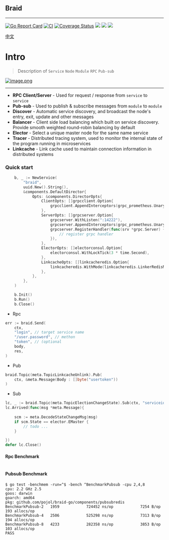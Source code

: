 ## Braid

---

[![Go Report Card](https://goreportcard.com/badge/github.com/pojol/braid-go)](https://goreportcard.com/report/github.com/pojol/braid-go)
[![CI](https://github.com/pojol/braid-go/actions/workflows/actions.yml/badge.svg?branch=develop)](https://github.com/pojol/braid-go/actions/workflows/actions.yml)
[![Coverage Status](https://coveralls.io/repos/github/pojol/braid-go/badge.svg?branch=develop)](https://coveralls.io/github/pojol/braid-go?branch=develop)
[![](https://img.shields.io/badge/sample-%E6%A0%B7%E4%BE%8B-2ca5e0?style=flat&logo=appveyor)](https://github.com/pojol/braidgo-sample)
[![](https://img.shields.io/badge/doc-%E6%96%87%E6%A1%A3-2ca5e0?style=flat&logo=appveyor)](https://docs.braid-go.fun)
[![](https://img.shields.io/badge/slack-%E4%BA%A4%E6%B5%81-2ca5e0?style=flat&logo=slack)](https://join.slack.com/t/braid-world/shared_invite/zt-mw95pa7m-0Kak8lwE3o4KGMaTuxatJw)


[中文](README_CN.md)

# Intro

> Description of `Service` `Node` `Module` `RPC` `Pub-sub` 

[![image.png](https://i.postimg.cc/nrMjGVGP/image.png)](https://postimg.cc/xND1027v)

---

* **RPC Client/Server** - Used for request / response from `service` to `service` 
* **Pub-sub** - Used to publish & subscribe messages from `module` to `module` 
* **Discover** - Automatic service discovery, and broadcast the node's entry, exit, update and other messages 
* **Balancer** - Client side load balancing which built on service discovery. Provide smooth weighted round-robin balancing by default 
* **Elector** - Select a unique master node for the same name service
* **Tracer** - Distributed tracing system, used to monitor the internal state of the program running in microservices
* **Linkcache** - Link cache used to maintain connection information in distributed systems

### Quick start

```go
	b, _ := NewService(
		"braid",
		uuid.New().String(),
		&components.DefaultDirector{
			Opts: &components.DirectorOpts{
				ClientOpts: []grpcclient.Option{
					grpcclient.AppendInterceptors(grpc_prometheus.UnaryClientInterceptor),
				},
				ServerOpts: []grpcserver.Option{
					grpcserver.WithListen(":14222"),
					grpcserver.AppendInterceptors(grpc_prometheus.UnaryServerInterceptor),
					grpcserver.RegisterHandler(func(srv *grpc.Server) {
						// register grpc handler
					}),
				},
				ElectorOpts: []electorconsul.Option{
					electorconsul.WithLockTick(3 * time.Second),
				},
				LinkcacheOpts: []linkcacheredis.Option{
					linkcacheredis.WithMode(linkcacheredis.LinkerRedisModeLocal),
				},
			},
		},
	)

	b.Init()
	b.Run()
	b.Close()

```

* Rpc
```go
err := braid.Send(
	ctx,
	"login", // target service name
	"/user.password", // methon
	"token", // (optional
	body,
	res,
)
```

* Pub
```go
braid.Topic(meta.TopicLinkcacheUnlink).Pub(
	ctx, &meta.Message(Body : []byte("usertoken"))
)
```

* Sub
```go
lc, _ := braid.Topic(meta.TopicElectionChangeState).Sub(ctx, "serviceid")
lc.Arrived(func(msg *meta.Message){ 
	
	scm := meta.DecodeStateChangeMsg(msg)
	if scm.State == elector.EMaster {
		// todo ...
	}

})
defer lc.Close()
```

#### **Rpc** Benchmark
```shell

```

#### **Pubsub** Benchmark
```shell
$ go test -benchmem -run=^$ -bench ^BenchmarkPubsub -cpu 2,4,8
cpu: 2.2 GHz 2.5
goos: darwin
goarch: amd64
pkg: github.com/pojol/braid-go/components/pubsubredis
BenchmarkPubsub-2   1959            724452 ns/op            7254 B/op        193 allocs/op
BenchmarkPubsub-4	2506            525298 ns/op            7313 B/op        194 allocs/op
BenchmarkPubsub-8	4233            282358 ns/op            3853 B/op        103 allocs/op
PASS
```